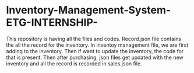 # Inventory-Management-System-ETG-INTERNSHIP-
This repository is having all the files and codes.
Record.json file contains the all the record for the inventory.
In inventoy management file, we are first adding to the inventory.
Then if want to update the inventory, the code for that is present.
Then after purchasing, json files get updated with the new inventory and all the record is recorded in sales.json file.
